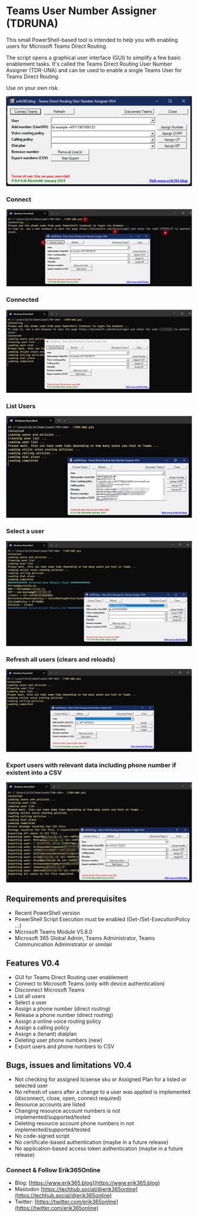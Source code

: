 # Teams User Number Assigner (TDRUNA)
This small PowerShell-based tool is intended to help you with enabling users for Microsoft Teams Direct Routing.

The script opens a graphical user interface (GUI) to simplify a few basic enablement tasks. 
It's called the Teams Direct Routing User Number Assigner (TDR-UNA) and can be used to enable a single Teams User for Teams Direct Routing.
  
Use on your own risk.

![TDRUNA](/TDRUNA.png)

### Connect
![TDRUNA](/TDRUNA-Connect.png)
### Connected
![TDRUNA](/TDRUNA-Connected.png)
### List Users
![TDRUNA](/TDRUNA-ListUsers.png)
### Select a user
![TDRUNA](/TDRUNA-SelectUser.png)
### Refresh all users (clears and reloads)
![TDRUNA](/TDRUNA-RefreshUsers.png)
### Export users with relevant data including phone number if existent into a CSV
![TDRUNA](/TDRUNA-UserCsvExport.png)

## Requirements and prerequisites
  - Recent PowerShell version
  - PowerShell Script Execution must be enabled (Get-/Set-ExecutionPolicy ...)
  - Microsoft Teams Module V5.8.0
  - Microsoft 365 Global Admin, Teams Administrator, Teams Communication Administrator or similair

## Features V0.4
- GUI for Teams Direct Routing user enablement
- Connect to Microsoft Teams (only with device authentication)
- Disconnect Microsoft Teams
- List all users
- Select a user	
- Assign a phone number (direct routing)
- Release a phone number (direct routing)
- Assign a online voice routing policy
- Assign a calling policy
- Assign a (tenant) dialplan
- Deleting user phone numbers (new)
- Export users and phone numbers to CSV


## Bugs, issues and limitations V0.4
- Not checking for assigned licsense sku or Assigned Plan for a listed or selected user
- No refresh of users after a change to a user was applied is implemented (disconnect, close, open, connect required)
- Resource accounts are listed
- Changing resource account numbers is not implemented/supported/tested
- Deleting resource account phone numbers in not implemented/supported/tested
- No code-signed script
- No certificate-based authentication (maybe in a future release)
- No application-based access token authentication (maybe in a future release)

### Connect & Follow Erik365Online
- Blog: [https://www.erik365.blog](https://www.erik365.blog)
- Mastodon [https://techhub.social/@erik365online](https://techhub.social/@erik365online)
- Twitter: [https://twitter.com/erik365online](https://twitter.com/erik365online)
